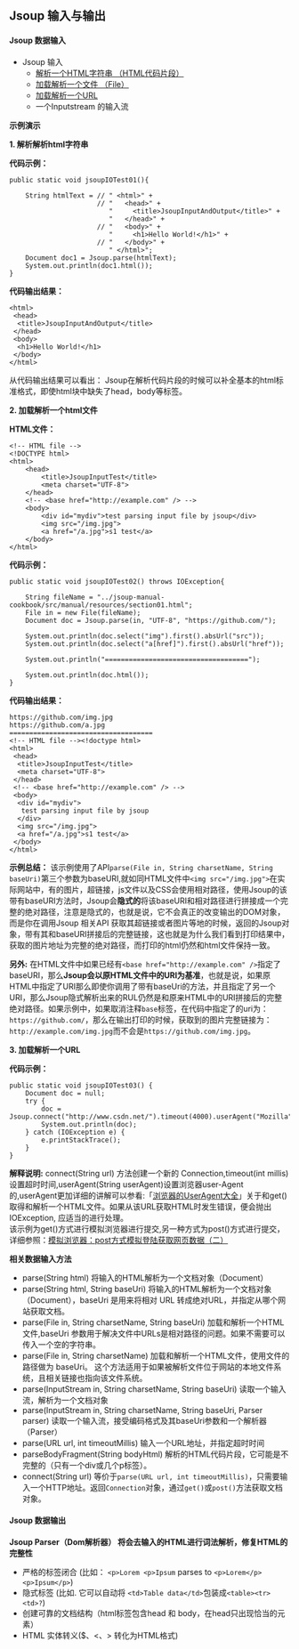 ## Jsoup 输入与输出

#### Jsoup 数据输入

* Jsoup 输入
	* [解析一个HTML字符串 （HTML代码片段）](#input01)
	* [加载解析一个文件 （File）](#input02)
	* [加载解析一个URL](#input03)
	* 一个Inputstream 的输入流

**示例演示**

<a name="input01"></a>
**1. 解析解析html字符串**

**代码示例：**
```
public static void jsoupIOTest01(){

    String htmlText = // " <html>" +
                      // "   <head>" +
                         "     <title>JsoupInputAndOutput</title>" +
                         "   </head>" +
                      // "   <body>" +
                         "     <h1>Hello World!</h1>" +
                      // "   </body>" +
                         " </html>";
    Document doc1 = Jsoup.parse(htmlText);
    System.out.println(doc1.html());
}
```
**代码输出结果：**
```
<html>
 <head>
  <title>JsoupInputAndOutput</title>
 </head>
 <body>
  <h1>Hello World!</h1>  
 </body>
</html>
```
从代码输出结果可以看出：
Jsoup在解析代码片段的时候可以补全基本的html标准格式，即使html块中缺失了head，body等标签。

<a name="input02"></a>
**2. 加载解析一个html文件**

**HTML文件：**
```
<!-- HTML file -->
<!DOCTYPE html>
<html>
    <head>
        <title>JsoupInputTest</title>
        <meta charset="UTF-8">
    </head>
    <!-- <base href="http://example.com" /> -->
    <body>
        <div id="mydiv">test parsing input file by jsoup</div>
        <img src="/img.jpg">
        <a href="/a.jpg">s1 test</a>
    </body>
</html>
```

**代码示例：**
```
public static void jsoupIOTest02() throws IOException{

    String fileName = "../jsoup-manual-cookbook/src/manual/resources/section01.html";
    File in = new File(fileName);
    Document doc = Jsoup.parse(in, "UTF-8", "https://github.com/");

    System.out.println(doc.select("img").first().absUrl("src"));
    System.out.println(doc.select("a[href]").first().absUrl("href"));

    System.out.println("====================================");

    System.out.println(doc.html());
}
```
**代码输出结果：**
```
https://github.com/img.jpg
https://github.com/a.jpg
====================================
<!-- HTML file --><!doctype html>
<html>
 <head>
  <title>JsoupInputTest</title>
  <meta charset="UTF-8">
 </head>
 <!-- <base href="http://example.com" /> -->
 <body>
  <div id="mydiv">
   test parsing input file by jsoup
  </div>
  <img src="/img.jpg">
  <a href="/a.jpg">s1 test</a>  
 </body>
</html>
```
**示例总结：** 该示例使用了API`parse(File in, String charsetName, String baseUri)`第三个参数为baseURI,就如同HTML文件中`<img src="/img.jpg">`在实际网站中，有的图片，超链接，js文件以及CSS会使用相对路径，使用Jsoup的该带有baseURI方法时，Jsoup会**隐式的**将该baseURI和相对路径进行拼接成一个完整的绝对路径，注意是隐式的，也就是说，它不会真正的改变输出的DOM对象，而是你在调用Jsoup 相关API 获取其超链接或者图片等地的时候，返回的Jsoup对象，带有其和baseURI拼接后的完整链接，这也就是为什么我们看到打印结果中，获取的图片地址为完整的绝对路径，而打印的html仍然和html文件保持一致。

**另外:** 在HTML文件中如果已经有`<base href="http://example.com" />`指定了baseURI，那么**Jsoup会以原HTML文件中的URI为基准**，也就是说，如果原HTML中指定了URI那么即使你调用了带有baseUri的方法，并且指定了另一个URI，那么Jsoup隐式解析出来的RUL仍然是和原来HTML中的URI拼接后的完整绝对路径。如果示例中，如果取消注释`base`标签，在代码中指定了的uri为：`https://github.com/`，那么在输出打印的时候，获取到的图片完整链接为：`http://example.com/img.jpg`而不会是`https://github.com/img.jpg`。

<a name="input03"></a>
**3. 加载解析一个URL**

**代码示例：**
```
public static void jsoupIOTest03() {
    Document doc = null;
    try {
        doc = Jsoup.connect("http://www.csdn.net/").timeout(4000).userAgent("Mozilla").get();
        System.out.println(doc);
    } catch (IOException e) {
        e.printStackTrace();
    }
}
```
**解释说明:** connect(String url) 方法创建一个新的 Connection,timeout(int millis) 设置超时时间,userAgent(String userAgent)设置浏览器user-Agent的,userAgent更加详细的讲解可以参看:「[浏览器的UserAgent大全](#http://blog.csdn.net/dietime1943/article/details/62433531)」关于和get() 取得和解析一个HTML文件。如果从该URL获取HTML时发生错误，便会抛出 IOException, 应适当的进行处理。  
该示例为get()方式进行模拟浏览器进行提交,另一种方式为post()方式进行提交，详细参照：[模拟浏览器：post方式模拟登陆获取网页数据（二）](#http://blog.csdn.net/dietime1943/article/details/73294442)

**相关数据输入方法**
* parse(String html)
将输入的HTML解析为一个文档对象（Document）
* parse(String html, String baseUri)
将输入的HTML解析为一个文档对象（Document），baseUri 是用来将相对 URL 转成绝对URL，并指定从哪个网站获取文档。
* parse(File in, String charsetName, String baseUri)
加载和解析一个HTML文件,baseUri 参数用于解决文件中URLs是相对路径的问题。如果不需要可以传入一个空的字符串。
* parse(File in, String charsetName)
加载和解析一个HTML文件，使用文件的路径做为 baseUri。 这个方法适用于如果被解析文件位于网站的本地文件系统，且相关链接也指向该文件系统。
* parse(InputStream in, String charsetName, String baseUri)
读取一个输入流，解析为一个文档对象
* parse(InputStream in, String charsetName, String baseUri, Parser parser)
读取一个输入流，接受编码格式及其baseUri参数和一个解析器（Parser）
* parse(URL url, int timeoutMillis)
输入一个URL地址，并指定超时时间
* parseBodyFragment(String bodyHtml)
解析的HTML代码片段，它可能是不完整的（只有一个div或几个p标签）。
* connect(String url)
等价于`parse(URL url, int timeoutMillis)`，只需要输入一个HTTP地址。返回`Connection`对象，通过`get()`或`post()`方法获取文档对象。

#### Jsoup 数据输出
**Jsoup Parser（Dom解析器） 将会去输入的HTML进行词法解析，修复HTML的完整性**
* 严格的标签闭合 (比如： `<p>Lorem <p>Ipsum` parses to `<p>Lorem</p> <p>Ipsum</p>`)
* 隐式标签 (比如. 它可以自动将 `<td>Table data</td>`包装成`<table><tr><td>?`)
* 创建可靠的文档结构（html标签包含head 和 body，在head只出现恰当的元素）
* HTML 实体转义($、<、> 转化为HTML格式)
